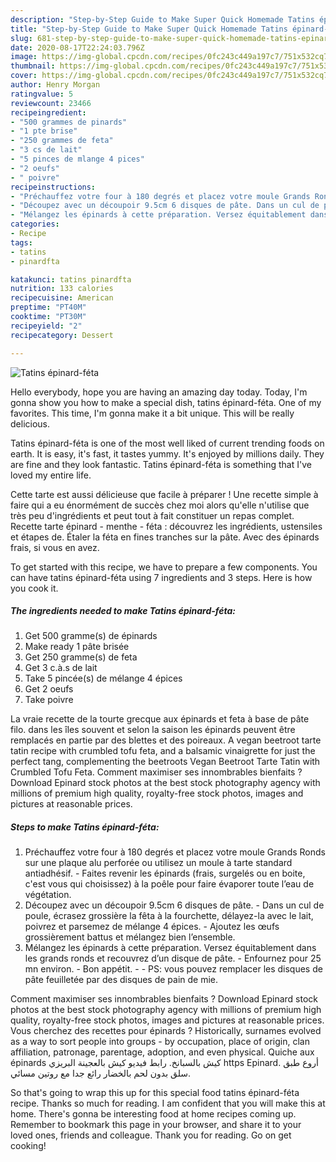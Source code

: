 ```yaml
---
description: "Step-by-Step Guide to Make Super Quick Homemade Tatins épinard-féta"
title: "Step-by-Step Guide to Make Super Quick Homemade Tatins épinard-féta"
slug: 681-step-by-step-guide-to-make-super-quick-homemade-tatins-epinard-feta
date: 2020-08-17T22:24:03.796Z
image: https://img-global.cpcdn.com/recipes/0fc243c449a197c7/751x532cq70/tatins-epinard-feta-photo-principale-de-la-recette.jpg
thumbnail: https://img-global.cpcdn.com/recipes/0fc243c449a197c7/751x532cq70/tatins-epinard-feta-photo-principale-de-la-recette.jpg
cover: https://img-global.cpcdn.com/recipes/0fc243c449a197c7/751x532cq70/tatins-epinard-feta-photo-principale-de-la-recette.jpg
author: Henry Morgan
ratingvalue: 5
reviewcount: 23466
recipeingredient:
- "500 grammes de pinards"
- "1 pte brise"
- "250 grammes de feta"
- "3 cs de lait"
- "5 pinces de mlange 4 pices"
- "2 oeufs"
- " poivre"
recipeinstructions:
- "Préchauffez votre four à 180 degrés et placez votre moule Grands Ronds sur une plaque alu perforée ou utilisez un moule à tarte standard antiadhésif. Faites revenir les épinards (frais, surgelés ou en boite, c&#39;est vous qui choisissez) à la poêle pour faire évaporer toute l’eau de végétation."
- "Découpez avec un découpoir 9.5cm 6 disques de pâte. Dans un cul de poule, écrasez grossière la fêta à la fourchette, délayez-la avec le lait, poivrez et parsemez de mélange 4 épices. Ajoutez les œufs grossièrement battus et mélangez bien l’ensemble."
- "Mélangez les épinards à cette préparation. Versez équitablement dans les grands ronds et recouvrez d’un disque de pâte. Enfournez pour 25 mn environ. Bon appétit.  PS: vous pouvez remplacer les disques de pâte feuilletée par des disques de pain de mie."
categories:
- Recipe
tags:
- tatins
- pinardfta

katakunci: tatins pinardfta 
nutrition: 133 calories
recipecuisine: American
preptime: "PT40M"
cooktime: "PT30M"
recipeyield: "2"
recipecategory: Dessert

---
```



![Tatins épinard-féta](https://img-global.cpcdn.com/recipes/0fc243c449a197c7/751x532cq70/tatins-epinard-feta-photo-principale-de-la-recette.jpg)

Hello everybody, hope you are having an amazing day today. Today, I'm gonna show you how to make a special dish, tatins épinard-féta. One of my favorites. This time, I'm gonna make it a bit unique. This will be really delicious.

Tatins épinard-féta is one of the most well liked of current trending foods on earth. It is easy, it's fast, it tastes yummy. It's enjoyed by millions daily. They are fine and they look fantastic. Tatins épinard-féta is something that I've loved my entire life.

Cette tarte est aussi délicieuse que facile à préparer ! Une recette simple à faire qui a eu énormément de succès chez moi alors qu&#39;elle n&#39;utilise que très peu d&#39;ingrédients et peut tout à fait constituer un repas complet. Recette tarte épinard - menthe - féta : découvrez les ingrédients, ustensiles et étapes de. Étaler la féta en fines tranches sur la pâte. Avec des épinards frais, si vous en avez.


To get started with this recipe, we have to prepare a few components. You can have tatins épinard-féta using 7 ingredients and 3 steps. Here is how you cook it.

<!--inarticleads1-->

##### The ingredients needed to make Tatins épinard-féta:

1. Get 500 gramme(s) de épinards
1. Make ready 1 pâte brisée
1. Get 250 gramme(s) de feta
1. Get 3 c.à.s de lait
1. Take 5 pincée(s) de mélange 4 épices
1. Get 2 oeufs
1. Take  poivre


La vraie recette de la tourte grecque aux épinards et feta à base de pâte filo. dans les îles souvent et selon la saison les épinards peuvent être remplacés en partie par des blettes et des poireaux. A vegan beetroot tarte tatin recipe with crumbled tofu feta, and a balsamic vinaigrette for just the perfect tang, complementing the beetroots Vegan Beetroot Tarte Tatin with Crumbled Tofu Feta. Comment maximiser ses innombrables bienfaits ? Download Epinard stock photos at the best stock photography agency with millions of premium high quality, royalty-free stock photos, images and pictures at reasonable prices. 

<!--inarticleads2-->

##### Steps to make Tatins épinard-féta:

1. Préchauffez votre four à 180 degrés et placez votre moule Grands Ronds sur une plaque alu perforée ou utilisez un moule à tarte standard antiadhésif. - Faites revenir les épinards (frais, surgelés ou en boite, c&#39;est vous qui choisissez) à la poêle pour faire évaporer toute l’eau de végétation.
1. Découpez avec un découpoir 9.5cm 6 disques de pâte. - Dans un cul de poule, écrasez grossière la fêta à la fourchette, délayez-la avec le lait, poivrez et parsemez de mélange 4 épices. - Ajoutez les œufs grossièrement battus et mélangez bien l’ensemble.
1. Mélangez les épinards à cette préparation. Versez équitablement dans les grands ronds et recouvrez d’un disque de pâte. - Enfournez pour 25 mn environ. - Bon appétit. -  - PS: vous pouvez remplacer les disques de pâte feuilletée par des disques de pain de mie.


Comment maximiser ses innombrables bienfaits ? Download Epinard stock photos at the best stock photography agency with millions of premium high quality, royalty-free stock photos, images and pictures at reasonable prices. Vous cherchez des recettes pour épinards ? Historically, surnames evolved as a way to sort people into groups - by occupation, place of origin, clan affiliation, patronage, parentage, adoption, and even physical. Quiche aux épinards كيش بالسبانخ. رابط فيديو كيش بالعجينة البريزي https Epinard. أروع طبق سلق بدون لحم بالخضار رائع جدا مع روتين مسائي. 

So that's going to wrap this up for this special food tatins épinard-féta recipe. Thanks so much for reading. I am confident that you will make this at home. There's gonna be interesting food at home recipes coming up. Remember to bookmark this page in your browser, and share it to your loved ones, friends and colleague. Thank you for reading. Go on get cooking!
